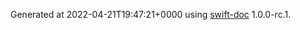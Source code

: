 Generated at 2022-04-21T19:47:21+0000 using [swift-doc](https://github.com/SwiftDocOrg/swift-doc) 1.0.0-rc.1.
